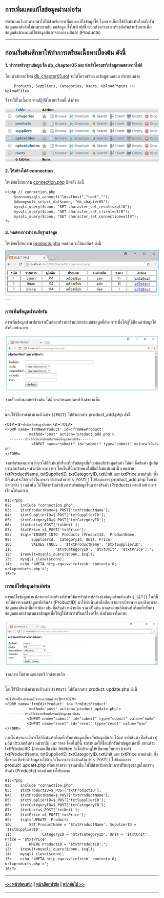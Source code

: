 ## การเพิ่มและแก้ไขข้อมูลผ่านฟอร์ม

ฟอร์มบนเว็บสามารถนำไปใช้สำหรับการเพิ่มและแก้ไขข้อมูลได้ โดยการเลือกใช้อิลีเม้นท์หรือแท็กรับข้อมูลของฟอร์มให้เหมาะสมกับเขตข้อมูล ซึ่งในหัวข้อนี้จะยกตัวอย่างการสร้างฟอร์มสำหรับการเพิ่มข้อมูลสินค้าและแก้ไขข้อมูลสินค้าจากตารางสินค้า (Products) 

---
ก่อนเริ่มต้นศึกษาให้ทำการเตรียมเนื้อหาเบื้องต้น ดังนี้
---

#### 1. ทำการสร้างฐานข้อมูล ชื่อ db_chapter05 และ นำเข้าโครงสรา้งข้อมูลทดสอบจากไฟล์ 

โดยนำเข้าจากไฟล์ [db_chapter05.sql](src/db_chapter05.sql) จะได้โครงสร้างและข้อมูลทดสอบ ประกอบด้วย
```
    Products, Suppliers, Categories, Users, UploadPhptos และ UploadFiles 
```

ซึ่งจะใช้ในเนื้อหาภาคปฏิบัติในบทเรียนนี้ ดังภาพ

<img src=output/db_chapter05.png>

#### 2. ให้สร้างไฟล์ connection

ให้เขียนโปรแกรม [connection.php](src/connection.php) มีคำสั่ง ดีงนี้
```
<?php // connection.php
    $conn=mysqli_connect("localhost","root","");
    $db=mysqli_select_db($conn, "db_chapter05");
    mysqli_query($conn, "SET character_set_results=utf8");
    mysqli_query($conn, "SET character_set_client=utf8");
    mysqli_query($conn, "SET character_set_connection=utf8");
?>
```

#### 3. ทดสอบการทำงานกับฐานข้อมูล

ให้เขียนโปรแกรม [products.php](src/products.php) ทดสอบ จะได้ผลลัพธ์ ดังนี้

<img src=output/products.png>
---

### การเพิ่มข้อมูลผ่านฟอร์ม
การเพิ่มข้อมูลผ่านฟอร์มจำเป็นต้องสร้างฟอร์มเปล่าตามเขตข้อมูลที่ต้องการเพื่อให้ผู้ใช้ป้อนค่าข้อมูลได้ ดังตัวอย่างภาพ

<img src=img/0505.png>

จากตัวอย่างผลลัพธ์ข้างต้น ได้มีการกำหนดแอตทริบิวต์ของแท็ก <FORM>…</FORM> และใช้วิธีการส่งค่าผ่านตัวแปร ```$[POST]``` ไปยังเอกสาร product_add.php ดังนี้

```
<DIV><B>ฟอร์มเพิ่มข้อมูลสินค้า</B></DIV>
<FORM name='frmNewProduct' id='frmNewProduct' 
           method='post' action='product_add.php'>
  -------ส่วนอิลีเม้นท์หรือแท็กรับค่าข้อมูลของฟอร์ม------
            <INPUT name="submit" id="submit" type="submit" value="เพิ่มสินค้า"
</FORM>
```

จากฟอร์มตามภาพ มีการใส่อิลีเม้นท์หรือแท็กรับข้อมูลที่เกี่ยวข้องกับข้อมูลสินค้า ได้แก่ ชื่อสินค้า ผู้ผลิต ประเภทสินค้า หน่วยนับ และราคา โดยในที่นี้จะกำหนดให้ชื่ออิลีเม้นท์เหล่านี้ แทนด้วย  txtProductName, txtSupplierID, txtCategoryID, txtUnit และ txtPrice ตามลำดับ ซึ่งอิลีเม้นท์จะใช้อ้างอิงในการส่งค่าผ่านตัวแปร ```$_POST[]``` ไปยังเอกสาร product_add.php โดยจะนำค่าต่าง ๆ เหล่านั้น ไปใช้สำหรับดำเนินการเพิ่มข้อมูลในตารางสินค้า (Products) ตามตัวอย่างการเขียนโปรแกรม

```
01:<?php
02:	   include "connection.php";
03:	   $txtProductName=$_POST['txtProductName'];
04:	   $txtSupplierID=$_POST['txtSupplierID'];
05:	   $txtCategoryID=$_POST['txtCategoryID']; 
06:	   $txtUnit=$_POST['txtUnit']; 
07:	   $txtPrice =$_POST['txtPrice']; 
08:	   $sql="INSERT INTO  Products (ProductId,  ProductName, 
09:	        SupplierId,  CategoryId, Unit, Price) 
10:	        VALUES (NULL , '$txtProductName', '$txtSupplierID',
11:	                   '$txtCategoryID', '$txtUnit', '$txtPrice');";
12:	   $result=mysqli_query($conn, $sql); 
13:	   mysqli_close($conn);
14:	   echo "<META http-equiv='refresh' content='0; url=products.php'>";
15:?>
```

### การแก้ไขข้อมูลผ่านฟอร์ม
การแก้ไขข้อมูลผ่านฟอร์มจะต้องสร้างฟอร์มที่มีการรับค่ารหัสอ้างอิงข้อมูลผ่านตัวแปร ```$_GET[]``` ในที่นี้ จะใช้ค่าจากเขตข้อมูลรหัสสินค้า (ProductID) มาใช้ดำเนินคำสั่งเลือกรายการเป้าหมาย และดึงค่าเขตข้อมูลของสินค้าที่เกี่ยวข้อง เช่น ชื่อสินค้า หน่วยนับ ราคาเป็นต้น มาแสดงบนอิลีเม้นท์หรือแท็กรับค่าข้อมูลของฟอร์มตามเขตข้อมูลเพื่อให้ผู้ใช้ทำการปรับแก้ไขค่าได้ ดังตัวอย่างในภาพ

<img src=img/0506.png>

จากภาพ ได้กำหนดแอตทริบิวต์ของแท็ก <FORM>…</FORM> โดยใช้วิธีการส่งค่าผ่านตัวแปร ```$[POST]``` ไปยังเอกสาร product_update.php ดังนี้

```
<DIV><B>ฟอร์มแก้ไขรายการสินค้า</B></DIV>
<FORM name='frmEditProduct' id='frmEditProduct' 
           method='post' action='product_update.php'>
  -------ส่วนอิลีเม้นท์หรือแท็กรับค่าข้อมูลของฟอร์ม------
          <INPUT name="submit" id="submit" type="submit" value="บันทึก"
          <INPUT name="reset" id="reset" type="reset" value="รีเซต"
</FORM>
```

ภายในฟอร์มจะมีการใส่อิลีเม้นท์หรือแท็กรับค่าข้อมูลเกี่ยวกับข้อมูลสินค้า ได้แก่ รหัสสินค้า ชื่อสินค้า ผู้ผลิต ประเภทสินค้า หน่วยนับ และ ราคา โดยในที่นี้ จะกำหนดให้ชื่อแท็กรับค่าข้อมูลเหล่านี้ แทนด้วย  txtProductID (กำหนดเป็นชนิด hidden จึงไม่ปรากฏให้เห็นบนเว็บเบราว์เซอร์) txtProductName, txtSupplierID, txtCategoryID, txtUnit และ txtPrice ตามลำดับ ซึ่งชื่อของแท็กรับค่าข้อมูลจะใช้อ้างอิงในการส่งค่าผ่านตัวแปร ```$_POST[]``` ไปยังเอกสาร product_update.php เพื่อนำค่าต่าง ๆ เหล่านั้น ไปใช้สำหรับดำเนินการปรับปรุงข้อมูลในตารางสินค้า (Products) ตามตัวอย่างโปรแกรม

```
01:<?php
02:	   include "connection.php";
03:	   $txtProductID=$_POST['txtProductID']; 
04:	   $txtProductName=$_POST['txtProductName']; 
05:	   $txtSupplierID=$_POST['txtSupplierID']; 
06:	   $txtCategoryID=$_POST['txtCategoryID']; 
07:	   $txtUnit=$_POST['txtUnit']; 
08:	   $txtPrice =$_POST['txtPrice']; 
09:	   $sql="UPDATE  Products 
10:	       SET ProductName = '$txtProductName', SupplierID = '$txtSupplierID',
11:	             CategoryID = '$txtCategoryID', Unit = '$txtUnit', Price = '$txtPrice' 
12:	       WHERE ProductID = '$txtProductID';";
13:	   $result=mysqli_query($conn, $sql); 
14:	   mysqli_close($conn);
15:	   echo "<META http-equiv='refresh' content='0; url=products.php'>";
16:?>
```

---
#### [<< หน้าก่อนหน้า](0502.md) | [หน้าเลือกหัวข้อ](README.md) | [หน้าต่อไป >>](0504.md)
---

